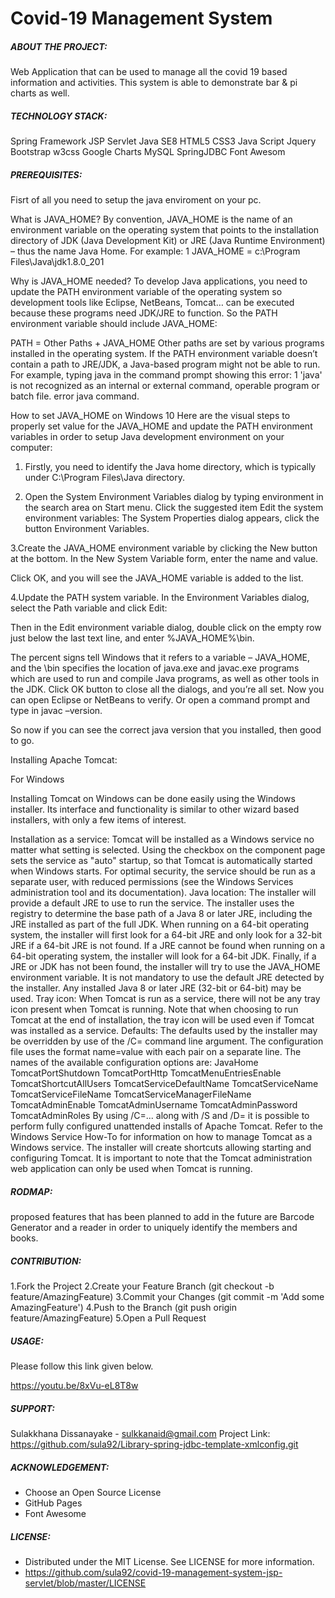﻿# Covid-19 Management System


##### ABOUT THE PROJECT:

Web Application that can be used to manage all the covid 19 based information and activities. This system is able to demonstrate bar & pi charts as well. 

##### TECHNOLOGY STACK:

Spring Framework
JSP
Servlet
Java SE8
HTML5
CSS3
Java Script
Jquery
Bootstrap
w3css
Google Charts
MySQL
SpringJDBC
Font Awesom

##### PREREQUISITES:

Fisrt of all you need to setup the java enviroment on your pc. 

What is JAVA_HOME?
By convention, JAVA_HOME is the name of an environment variable on the operating system that points to the installation directory of JDK (Java Development Kit) or JRE (Java Runtime Environment) – thus the name Java Home. For example:
1
JAVA_HOME = c:\Program Files\Java\jdk1.8.0_201
 
Why is JAVA_HOME needed?
To develop Java applications, you need to update the PATH environment variable of the operating system so development tools like Eclipse, NetBeans, Tomcat… can be executed because these programs need JDK/JRE to function. So the PATH environment variable should include JAVA_HOME:

PATH = Other Paths + JAVA_HOME
Other paths are set by various programs installed in the operating system. If the PATH environment variable doesn’t contain a path to JRE/JDK, a Java-based program might not be able to run. For example, typing java in the command prompt showing this error:
1
'java' is not recognized as an internal or external command, operable program or batch file.
error java command.

How to set JAVA_HOME on Windows 10
Here are the visual steps to properly set value for the JAVA_HOME and update the PATH environment variables in order to setup Java development environment on your computer:

1. Firstly, you need to identify the Java home directory, which is typically under C:\Program Files\Java directory.

2. Open the System Environment Variables dialog by typing environment in the search area on Start menu. Click the suggested item Edit the system environment variables:
    The System Properties dialog appears, click the button Environment Variables.

3.Create the JAVA_HOME environment variable by clicking the New button at the bottom. In the New System Variable form, enter the name and value.

Click OK, and you will see the JAVA_HOME variable is added to the list.
 
4.Update the PATH system variable. In the Environment Variables dialog, select the Path variable and click Edit:

Then in the Edit environment variable dialog, double click on the empty row just below the last text line, and enter %JAVA_HOME%\bin.

The percent signs tell Windows that it refers to a variable – JAVA_HOME, and the \bin specifies the location of java.exe and javac.exe programs which are used to run and compile Java programs, as well as other tools in the JDK.
Click OK button to close all the dialogs, and you’re all set. Now you can open Eclipse or NetBeans to verify. Or open a command prompt and type in javac –version.

So now if you can see the correct java version that you installed, then good to go.

Installing Apache Tomcat:

For Windows

Installing Tomcat on Windows can be done easily using the Windows installer. Its interface and functionality is similar to other wizard based installers, with only a few items of interest.

Installation as a service: Tomcat will be installed as a Windows service no matter what setting is selected. Using the checkbox on the component page sets the service as "auto" startup, so that Tomcat is automatically started when Windows starts. For optimal security, the service should be run as a separate user, with reduced permissions (see the Windows Services administration tool and its documentation).
Java location: The installer will provide a default JRE to use to run the service. The installer uses the registry to determine the base path of a Java 8 or later JRE, including the JRE installed as part of the full JDK. When running on a 64-bit operating system, the installer will first look for a 64-bit JRE and only look for a 32-bit JRE if a 64-bit JRE is not found. If a JRE cannot be found when running on a 64-bit operating system, the installer will look for a 64-bit JDK. Finally, if a JRE or JDK has not been found, the installer will try to use the JAVA_HOME environment variable. It is not mandatory to use the default JRE detected by the installer. Any installed Java 8 or later JRE (32-bit or 64-bit) may be used.
Tray icon: When Tomcat is run as a service, there will not be any tray icon present when Tomcat is running. Note that when choosing to run Tomcat at the end of installation, the tray icon will be used even if Tomcat was installed as a service.
Defaults: The defaults used by the installer may be overridden by use of the /C=<config file> command line argument. The configuration file uses the format name=value with each pair on a separate line. The names of the available configuration options are:
JavaHome
TomcatPortShutdown
TomcatPortHttp
TomcatMenuEntriesEnable
TomcatShortcutAllUsers
TomcatServiceDefaultName
TomcatServiceName
TomcatServiceFileName
TomcatServiceManagerFileName
TomcatAdminEnable
TomcatAdminUsername
TomcatAdminPassword
TomcatAdminRoles
By using /C=... along with /S and /D= it is possible to perform fully configured unattended installs of Apache Tomcat.
Refer to the Windows Service How-To for information on how to manage Tomcat as a Windows service.
The installer will create shortcuts allowing starting and configuring Tomcat. It is important to note that the Tomcat administration web application can only be used when Tomcat is running.


##### RODMAP:

proposed features that has been planned to add in the future are Barcode Generator and a reader in order to uniquely identify the members and books.

##### CONTRIBUTION:

1.Fork the Project
2.Create your Feature Branch (git checkout -b feature/AmazingFeature)
3.Commit your Changes (git commit -m 'Add some AmazingFeature')
4.Push to the Branch (git push origin feature/AmazingFeature)
5.Open a Pull Request

##### USAGE:

Please follow this link given below.

https://youtu.be/8xVu-eL8T8w

##### SUPPORT:

Sulakkhana Dissanayake - sulkkanaid@gmail.com
Project Link: https://github.com/sula92/Library-spring-jdbc-template-xmlconfig.git

##### ACKNOWLEDGEMENT:

* Choose an Open Source License
* GitHub Pages
* Font Awesome

##### LICENSE:

* Distributed under the MIT License. See LICENSE for more information.
* https://github.com/sula92/covid-19-management-system-jsp-servlet/blob/master/LICENSE
